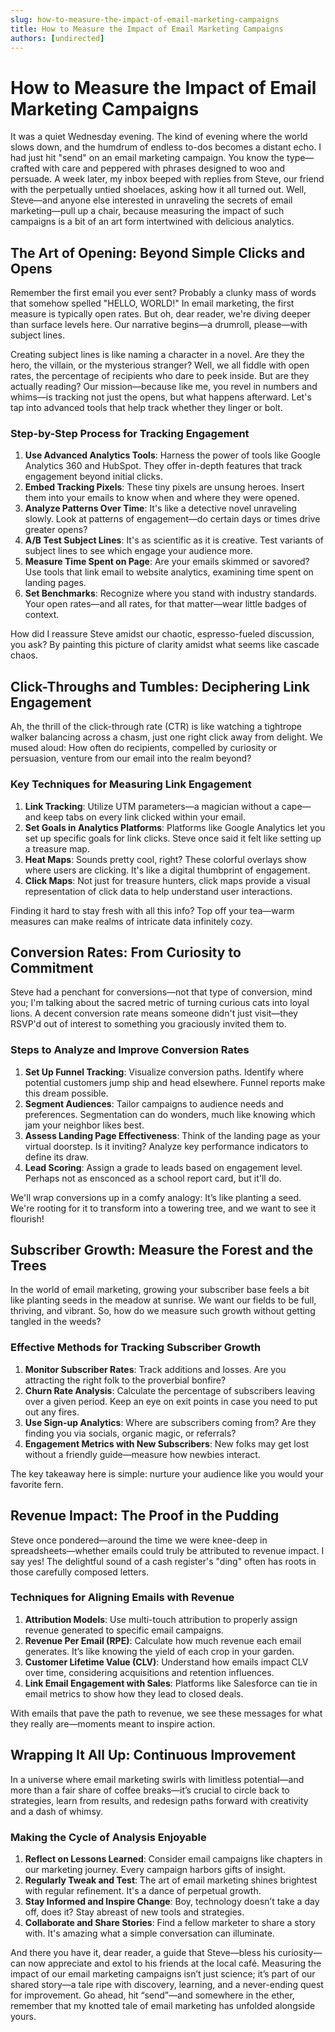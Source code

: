 ```yaml
---
slug: how-to-measure-the-impact-of-email-marketing-campaigns
title: How to Measure the Impact of Email Marketing Campaigns
authors: [undirected]
---
```



# How to Measure the Impact of Email Marketing Campaigns

It was a quiet Wednesday evening. The kind of evening where the world slows down, and the humdrum of endless to-dos becomes a distant echo. I had just hit "send" on an email marketing campaign. You know the type—crafted with care and peppered with phrases designed to woo and persuade. A week later, my inbox beeped with replies from Steve, our friend with the perpetually untied shoelaces, asking how it all turned out. Well, Steve—and anyone else interested in unraveling the secrets of email marketing—pull up a chair, because measuring the impact of such campaigns is a bit of an art form intertwined with delicious analytics.

## The Art of Opening: Beyond Simple Clicks and Opens

Remember the first email you ever sent? Probably a clunky mass of words that somehow spelled "HELLO, WORLD!" In email marketing, the first measure is typically open rates. But oh, dear reader, we're diving deeper than surface levels here. Our narrative begins—a drumroll, please—with subject lines.

Creating subject lines is like naming a character in a novel. Are they the hero, the villain, or the mysterious stranger? Well, we all fiddle with open rates, the percentage of recipients who dare to peek inside. But are they actually reading? Our mission—because like me, you revel in numbers and whims—is tracking not just the opens, but what happens afterward. Let's tap into advanced tools that help track whether they linger or bolt.

### Step-by-Step Process for Tracking Engagement

1. **Use Advanced Analytics Tools**: Harness the power of tools like Google Analytics 360 and HubSpot. They offer in-depth features that track engagement beyond initial clicks.
2. **Embed Tracking Pixels**: These tiny pixels are unsung heroes. Insert them into your emails to know when and where they were opened.
3. **Analyze Patterns Over Time**: It's like a detective novel unraveling slowly. Look at patterns of engagement—do certain days or times drive greater opens?
4. **A/B Test Subject Lines**: It's as scientific as it is creative. Test variants of subject lines to see which engage your audience more.
5. **Measure Time Spent on Page**: Are your emails skimmed or savored? Use tools that link email to website analytics, examining time spent on landing pages.
6. **Set Benchmarks**: Recognize where you stand with industry standards. Your open rates—and all rates, for that matter—wear little badges of context.

How did I reassure Steve amidst our chaotic, espresso-fueled discussion, you ask? By painting this picture of clarity amidst what seems like cascade chaos.

## Click-Throughs and Tumbles: Deciphering Link Engagement

Ah, the thrill of the click-through rate (CTR) is like watching a tightrope walker balancing across a chasm, just one right click away from delight. We mused aloud: How often do recipients, compelled by curiosity or persuasion, venture from our email into the realm beyond?

### Key Techniques for Measuring Link Engagement

1. **Link Tracking**: Utilize UTM parameters—a magician without a cape—and keep tabs on every link clicked within your email.
2. **Set Goals in Analytics Platforms**: Platforms like Google Analytics let you set up specific goals for link clicks. Steve once said it felt like setting up a treasure map.
3. **Heat Maps**: Sounds pretty cool, right? These colorful overlays show where users are clicking. It's like a digital thumbprint of engagement.
4. **Click Maps**: Not just for treasure hunters, click maps provide a visual representation of click data to help understand user interactions.

Finding it hard to stay fresh with all this info? Top off your tea—warm measures can make realms of intricate data infinitely cozy.

## Conversion Rates: From Curiosity to Commitment

Steve had a penchant for conversions—not that type of conversion, mind you; I'm talking about the sacred metric of turning curious cats into loyal lions. A decent conversion rate means someone didn't just visit—they RSVP'd out of interest to something you graciously invited them to.

### Steps to Analyze and Improve Conversion Rates

1. **Set Up Funnel Tracking**: Visualize conversion paths. Identify where potential customers jump ship and head elsewhere. Funnel reports make this dream possible.
2. **Segment Audiences**: Tailor campaigns to audience needs and preferences. Segmentation can do wonders, much like knowing which jam your neighbor likes best.
3. **Assess Landing Page Effectiveness**: Think of the landing page as your virtual doorstep. Is it inviting? Analyze key performance indicators to define its draw.
4. **Lead Scoring**: Assign a grade to leads based on engagement level. Perhaps not as ensconced as a school report card, but it'll do.

We'll wrap conversions up in a comfy analogy: It’s like planting a seed. We're rooting for it to transform into a towering tree, and we want to see it flourish!

## Subscriber Growth: Measure the Forest and the Trees

In the world of email marketing, growing your subscriber base feels a bit like planting seeds in the meadow at sunrise. We want our fields to be full, thriving, and vibrant. So, how do we measure such growth without getting tangled in the weeds?

### Effective Methods for Tracking Subscriber Growth

1. **Monitor Subscriber Rates**: Track additions and losses. Are you attracting the right folk to the proverbial bonfire?
2. **Churn Rate Analysis**: Calculate the percentage of subscribers leaving over a given period. Keep an eye on exit points in case you need to put out any fires.
3. **Use Sign-up Analytics**: Where are subscribers coming from? Are they finding you via socials, organic magic, or referrals?
4. **Engagement Metrics with New Subscribers**: New folks may get lost without a friendly guide—measure how newbies interact.

The key takeaway here is simple: nurture your audience like you would your favorite fern.

## Revenue Impact: The Proof in the Pudding

Steve once pondered—around the time we were knee-deep in spreadsheets—whether emails could truly be attributed to revenue impact. I say yes! The delightful sound of a cash register's "ding" often has roots in those carefully composed letters.

### Techniques for Aligning Emails with Revenue

1. **Attribution Models**: Use multi-touch attribution to properly assign revenue generated to specific email campaigns.
2. **Revenue Per Email (RPE)**: Calculate how much revenue each email generates. It’s like knowing the yield of each crop in your garden.
3. **Customer Lifetime Value (CLV)**: Understand how emails impact CLV over time, considering acquisitions and retention influences.
4. **Link Email Engagement with Sales**: Platforms like Salesforce can tie in email metrics to show how they lead to closed deals.

With emails that pave the path to revenue, we see these messages for what they really are—moments meant to inspire action.

## Wrapping It All Up: Continuous Improvement

In a universe where email marketing swirls with limitless potential—and more than a fair share of coffee breaks—it’s crucial to circle back to strategies, learn from results, and redesign paths forward with creativity and a dash of whimsy.

### Making the Cycle of Analysis Enjoyable

1. **Reflect on Lessons Learned**: Consider email campaigns like chapters in our marketing journey. Every campaign harbors gifts of insight.
2. **Regularly Tweak and Test**: The art of email marketing shines brightest with regular refinement. It's a dance of perpetual growth.
3. **Stay Informed and Inspire Change**: Boy, technology doesn’t take a day off, does it? Stay abreast of new tools and strategies.
4. **Collaborate and Share Stories**: Find a fellow marketer to share a story with. It's amazing what a simple conversation can illuminate.

And there you have it, dear reader, a guide that Steve—bless his curiosity—can now appreciate and extol to his friends at the local café. Measuring the impact of our email marketing campaigns isn’t just science; it’s part of our shared story—a tale ripe with discovery, learning, and a never-ending quest for improvement. Go ahead, hit “send”—and somewhere in the ether, remember that my knotted tale of email marketing has unfolded alongside yours.